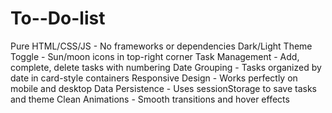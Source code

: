 ﻿# To--Do-list

Pure HTML/CSS/JS - No frameworks or dependencies
Dark/Light Theme Toggle - Sun/moon icons in top-right corner
Task Management - Add, complete, delete tasks with numbering
Date Grouping - Tasks organized by date in card-style containers
Responsive Design - Works perfectly on mobile and desktop
Data Persistence - Uses sessionStorage to save tasks and theme
Clean Animations - Smooth transitions and hover effects
